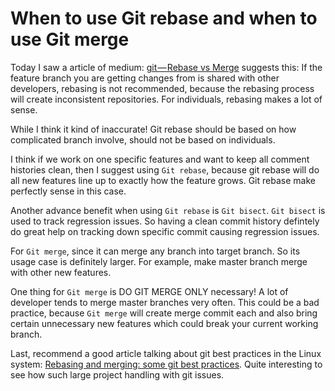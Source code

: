 # When to use Git rebase and when to use Git merge

Today I saw a article of medium: [git — Rebase vs Merge](https://medium.com/datadriveninvestor/git-rebase-vs-merge-cc5199edd77c) suggests this: If the feature branch you are getting changes from is shared with other developers, rebasing is not recommended, because the rebasing process will create inconsistent repositories. For individuals, rebasing makes a lot of sense.

While I think it kind of inaccurate! Git rebase should be based on how complicated branch involve, should not be based on individuals.

I think if we work on one specific features and want to keep all comment histories clean, then I suggest using `Git rebase`, because git rebase will do all new features line up to exactly how the feature grows. Git rebase make perfectly sense in this case.

Another advance benefit when using `Git rebase` is `Git bisect`. `Git bisect` is used to track regression issues. So having a clean commit history defintely do great help on tracking down specific commit causing regression issues.

For `Git merge`, since it can merge any branch into target branch. So its usage case is definitely larger. For example, make master branch merge with other new features.

One thing for `Git merge` is DO GIT MERGE ONLY necessary! A lot of developer tends to merge master branches very often. This could be a bad practice, because `Git merge` will create merge commit each and also bring certain unnecessary new features which could break your current working branch.

Last, recommend a good article talking about git best practices in the Linux system: [Rebasing and merging: some git best practices](https://lwn.net/Articles/328436/). Quite interesting to see how such large project handling with git issues.